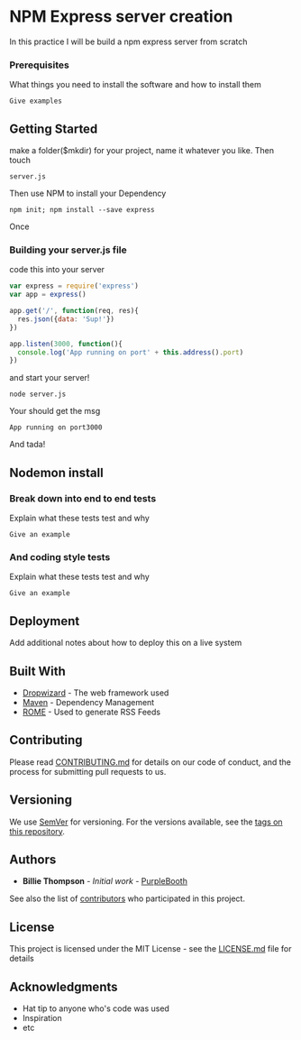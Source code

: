 # NPM Express server creation

In this practice I will be build a npm express server from scratch


### Prerequisites

What things you need to install the software and how to install them

```
Give examples
```
## Getting Started

make a folder($mkdir) for your project, name it whatever you like. Then touch
```
server.js
```
Then use NPM to install your Dependency
```
npm init; npm install --save express
```
Once

### Building your server.js file

code this into your server
```js
var express = require('express')
var app = express()

app.get('/', function(req, res){
  res.json({data: 'Sup!'})
})

app.listen(3000, function(){
  console.log('App running on port' + this.address().port)
})
```
and start your server!
```
node server.js
```
Your should get the msg
```
App running on port3000
```
And tada!
## Nodemon install


### Break down into end to end tests

Explain what these tests test and why

```
Give an example
```

### And coding style tests

Explain what these tests test and why

```
Give an example
```

## Deployment

Add additional notes about how to deploy this on a live system

## Built With

* [Dropwizard](http://www.dropwizard.io/1.0.2/docs/) - The web framework used
* [Maven](https://maven.apache.org/) - Dependency Management
* [ROME](https://rometools.github.io/rome/) - Used to generate RSS Feeds

## Contributing

Please read [CONTRIBUTING.md](https://gist.github.com/PurpleBooth/b24679402957c63ec426) for details on our code of conduct, and the process for submitting pull requests to us.

## Versioning

We use [SemVer](http://semver.org/) for versioning. For the versions available, see the [tags on this repository](https://github.com/your/project/tags).

## Authors

* **Billie Thompson** - *Initial work* - [PurpleBooth](https://github.com/PurpleBooth)

See also the list of [contributors](https://github.com/your/project/contributors) who participated in this project.

## License

This project is licensed under the MIT License - see the [LICENSE.md](LICENSE.md) file for details

## Acknowledgments

* Hat tip to anyone who's code was used
* Inspiration
* etc
